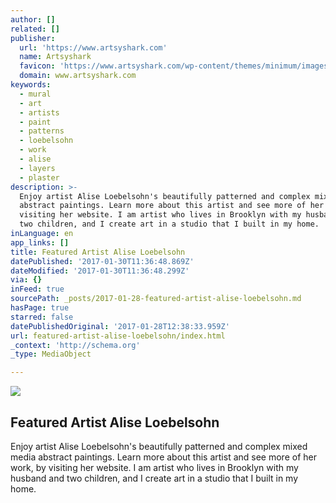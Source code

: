 ```yaml
---
author: []
related: []
publisher:
  url: 'https://www.artsyshark.com'
  name: Artsyshark
  favicon: 'https://www.artsyshark.com/wp-content/themes/minimum/images/favicon.ico'
  domain: www.artsyshark.com
keywords:
  - mural
  - art
  - artists
  - paint
  - patterns
  - loebelsohn
  - work
  - alise
  - layers
  - plaster
description: >-
  Enjoy artist Alise Loebelsohn's beautifully patterned and complex mixed media
  abstract paintings. Learn more about this artist and see more of her work, by
  visiting her website. I am artist who lives in Brooklyn with my husband and
  two children, and I create art in a studio that I built in my home.
inLanguage: en
app_links: []
title: Featured Artist Alise Loebelsohn
datePublished: '2017-01-30T11:36:48.869Z'
dateModified: '2017-01-30T11:36:48.299Z'
via: {}
inFeed: true
sourcePath: _posts/2017-01-28-featured-artist-alise-loebelsohn.md
hasPage: true
starred: false
datePublishedOriginal: '2017-01-28T12:38:33.959Z'
url: featured-artist-alise-loebelsohn/index.html
_context: 'http://schema.org'
_type: MediaObject

---
```

<article style=""><img src="https://imgflo.herokuapp.com/graph/2b2431f8e7ba7b0/6fe8d9a46a8e61fbe7314eef7195daf3/noop.jpg?input=https%3A%2F%2Fwww.artsyshark.com%2Fwp-content%2Fuploads%2F2017%2F01%2FBlue-Disc_30_x40__2016-low-rez-2.jpg" /><h1>Featured Artist Alise Loebelsohn</h1><p>Enjoy artist Alise Loebelsohn's beautifully patterned and complex mixed media abstract paintings. Learn more about this artist and see more of her work, by visiting her website. I am artist who lives in Brooklyn with my husband and two children, and I create art in a studio that I built in my home.</p></article>